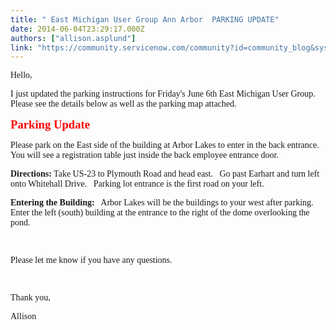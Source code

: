 ```yaml
---
title: " East Michigan User Group Ann Arbor  PARKING UPDATE"
date: 2014-06-04T23:29:17.000Z
authors: ["allison.asplund"]
link: "https://community.servicenow.com/community?id=community_blog&sys_id=0fecee65dbd0dbc01dcaf3231f96193a"
---
```

<p><span style="font-family: times new roman,times;">Hello,</span></p><p></p><p><span style="font-family: times new roman,times;">I just updated the parking instructions for Friday's June 6th East Michigan User Group. Please see the details below as well as the parking map attached.</span></p><p></p><p style="margin-bottom: 12px; font-size: 12px; font-family: Times;"><span style="color: #000000; font-size: 10pt; font-family: times new roman,times;"><strong style="color: #ff0000; font-size: 14pt;">Parking Update</strong></span></p><p><span style="font-family: times new roman,times;">Please park on the East side of the building at Arbor Lakes to enter in the back entrance.   You will see a registration table just inside the back employee entrance door.</span></p><p></p><p><span style="font-family: times new roman,times;"><strong>Directions:</strong> Take US-23 to Plymouth Road and head east.   Go past Earhart and turn left onto Whitehall Drive.   Parking lot entrance is the first road on your left.</span></p><p></p><p><span style="font-family: times new roman,times;"><strong>Entering the Building:</strong>   Arbor Lakes will be the buildings to your west after parking.   Enter the left (south) building at the entrance to the right of the dome overlooking the pond.</span></p><p><span style="font-family: times new roman,times;"><br/></span></p><p><span style="font-family: times new roman,times;">Please let me know if you have any questions.</span></p><p><span style="font-family: times new roman,times;"><br/></span></p><p><span style="font-family: times new roman,times;">Thank you,</span></p><p><span style="font-family: times new roman,times;">Allison<br/></span></p>